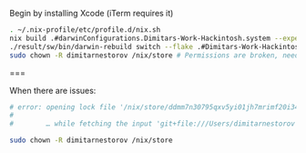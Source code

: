 Begin by installing Xcode (iTerm requires it)

```sh
. ~/.nix-profile/etc/profile.d/nix.sh
nix build .#darwinConfigurations.Dimitars-Work-Hackintosh.system --experimental-features "nix-command flakes"
./result/sw/bin/darwin-rebuild switch --flake .#Dimitars-Work-Hackintosh
sudo chown -R dimitarnestorov /nix/store # Permissions are broken, needed correct permissions by direnv
```

===

When there are issues:

```sh
# error: opening lock file '/nix/store/ddmm7n30795qxv5yi01jh7mrimf20i34-source.lock': Permission denied
#
#        … while fetching the input 'git+file:///Users/dimitarnestorov'

sudo chown -R dimitarnestorov /nix/store
```

